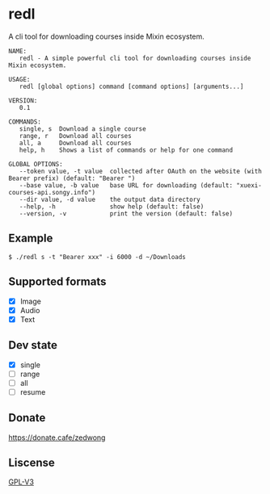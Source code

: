 # redl

A cli tool for downloading courses inside Mixin ecosystem.

```
NAME:
   redl - A simple powerful cli tool for downloading courses inside Mixin ecosystem.

USAGE:
   redl [global options] command [command options] [arguments...]

VERSION:
   0.1

COMMANDS:
   single, s  Download a single course
   range, r   Download all courses
   all, a     Download all courses
   help, h    Shows a list of commands or help for one command

GLOBAL OPTIONS:
   --token value, -t value  collected after OAuth on the website (with Bearer prefix) (default: "Bearer ")
   --base value, -b value   base URL for downloading (default: "xuexi-courses-api.songy.info")
   --dir value, -d value    the output data directory
   --help, -h               show help (default: false)
   --version, -v            print the version (default: false)

```
## Example

```
$ ./redl s -t "Bearer xxx" -i 6000 -d ~/Downloads
```

## Supported formats

- [x] Image
- [x] Audio
- [x] Text

## Dev state

- [x] single
- [ ] range
- [ ] all
- [ ] resume

## Donate

https://donate.cafe/zedwong

## Liscense

[GPL-V3](LISCENSE)

